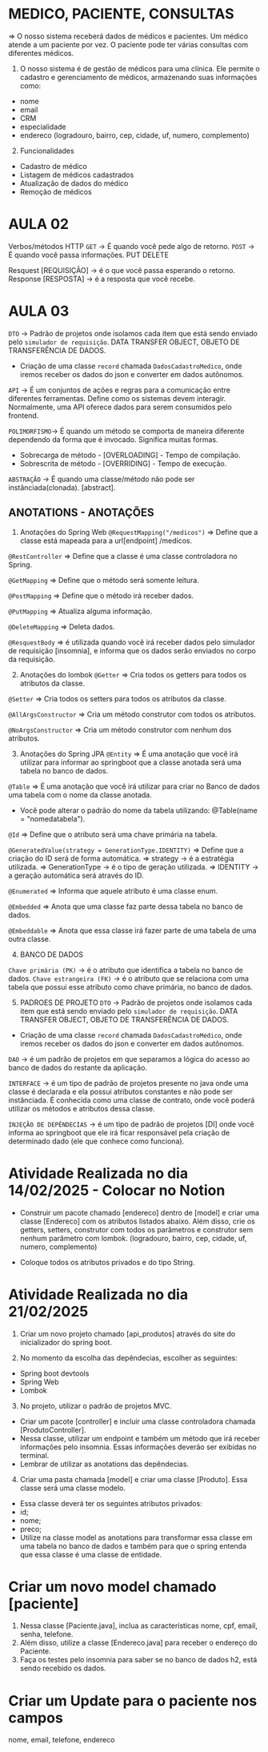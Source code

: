 # MEDICO, PACIENTE, CONSULTAS

=> O nosso sistema receberá dados de médicos e pacientes. Um médico atende a um paciente por vez. O paciente pode ter várias consultas com diferentes médicos.

1. O nosso sistema é de gestão de médicos para uma clínica. Ele permite o cadastro e gerenciamento de médicos, armazenando suas informações como:
- nome
- email
- CRM
- especialidade
- endereco (logradouro, bairro, cep, cidade, uf, numero, complemento)

2.  Funcionalidades
- Cadastro de médico
- Listagem de médicos cadastrados
- Atualização de dados do médico
- Remoção de médicos

# AULA 02
Verbos/métodos HTTP
`GET` -> É quando você pede algo de retorno.
`POST` -> É quando você passa informações.
PUT
DELETE

Resquest [REQUISIÇÃO] -> é o que você passa esperando o retorno.
Response [RESPOSTA] -> é a resposta que você recebe.

# AULA 03
`DTO` -> Padrão de projetos onde isolamos cada item que está sendo enviado pelo `simulador de requisição`. DATA TRANSFER OBJECT, OBJETO DE TRANSFERÊNCIA DE DADOS.
- Criação de uma classe `record` chamada `DadosCadastroMedico`, onde iremos receber os dados do json e converter em dados autônomos.

`API` -> É um conjuntos de ações e regras para a comunicação entre diferentes ferramentas. Define como os sistemas devem interagir.
Normalmente, uma API oferece dados para serem consumidos pelo frontend.

`POLIMORFISMO`-> É quando um método se comporta de maneira diferente dependendo da forma que é invocado. Significa muitas formas.
- Sobrecarga de método - [OVERLOADING] - Tempo de compilação.
- Sobrescrita de método - [OVERRIDING] - Tempo de execução.

`ABSTRAÇÃO` -> É quando uma classe/método não pode ser instânciada(clonada). [abstract].

## ANOTATIONS - ANOTAÇÕES
1. Anotações do Spring Web
`@RequestMapping("/medicos")`
=> Define que a classe está mapeada para a url[endpoint] /medicos.

`@RestController`
=> Define que a classe é uma classe controladora no Spring.

`@GetMapping` 
=> Define que o método será somente leitura.

`@PostMapping`
=> Define que o método irá receber dados.

`@PutMapping`
=> Atualiza alguma informação.

`@DeleteMapping`
=> Deleta dados.

`@ResquestBody`
=> é utilizada quando você irá receber dados pelo simulador de requisição [insomnia], e informa que os dados serão enviados no corpo da requisição.

2. Anotações do lombok
`@Getter`
=> Cria todos os getters para todos os atributos da classe.

`@Setter`
=> Cria todos os setters para todos os atributos da classe.

`@AllArgsConstructor`
=> Cria um método construtor com todos os atributos.

`@NoArgsConstructor`
=> Cria um método construtor com nenhum dos atributos.

3. Anotações do Spring JPA
`@Entity` 
=> É uma anotação que você irá utilizar para informar ao springboot que a classe anotada será uma tabela no banco de dados.

`@Table`
=> É uma anotação que você irá utilizar para criar no Banco de dados uma tabela com o nome da classe anotada.
* Você pode alterar o padrão do nome da tabela utilizando: @Table(name = "nomedatabela").

`@Id`
=> Define que o atributo será uma chave primária na tabela.

`@GeneratedValue(strategy = GenerationType.IDENTITY)`
=> Define que a criação do ID será de forma automática.
=> strategy -> é a estratégia utilizada.
=> GenerationType -> é o tipo de geração utilizada.
=> IDENTITY -> a geração automática será através do ID.

`@Enumerated`
=> Informa que aquele atributo é uma classe enum.

`@Embedded`
=> Anota que uma classe faz parte dessa tabela no banco de dados.

`@Embeddable`
=> Anota que essa classe irá fazer parte de uma tabela de uma outra classe.


4. BANCO DE DADOS

`Chave primária (PK)` -> é o atributo que identifica a tabela no banco de dados.
`Chave estrangeira (FK)` -> é o atributo que se relaciona com uma tabela que possui esse atributo como chave primária, no banco de dados.


5. PADROES DE PROJETO
`DTO` -> Padrão de projetos onde isolamos cada item que está sendo enviado pelo `simulador de requisição`. DATA TRANSFER OBJECT, OBJETO DE TRANSFERÊNCIA DE DADOS.
- Criação de uma classe `record` chamada `DadosCadastroMedico`, onde iremos receber os dados do json e converter em dados autônomos.

`DAO` -> é um padrão de projetos em que separamos a lógica do acesso ao banco de dados do restante da aplicação.

`INTERFACE` -> é um tipo de padrão de projetos presente no java onde uma classe é declarada e ela possui atributos constantes e não pode ser instânciada. É conhecida como uma classe de contrato, onde você poderá utilizar os métodos e atributos dessa classe.

`INJEÇÃO DE DEPÊNDECIAS` -> é um tipo de padrão de projetos [DI] onde você informa ao springboot que ele irá ficar responsável pela criação de determinado dado (ele que conhece como funciona).


# Atividade Realizada no dia 14/02/2025 - Colocar no Notion
- Construir um pacote chamado [endereco] dentro de [model] e criar uma classe [Endereco] com os atributos listados abaixo. Além disso, crie os getters, setters, construtor com todos os parâmetros e construtor sem nenhum parâmetro com lombok.
(logradouro, bairro, cep, cidade, uf, numero, complemento)
* Coloque todos os atributos privados e do tipo String.


# Atividade Realizada no dia 21/02/2025 
1. Criar um novo projeto chamado [api_produtos] através do site do inicializador do spring boot.

2. No momento da escolha das depêndecias, escolher as seguintes:
- Spring boot devtools
- Spring Web
- Lombok

3. No projeto, utilizar o padrão de projetos MVC.
- Criar um pacote [controller] e incluir uma classe controladora chamada [ProdutoController].
- Nessa classe, utilizar um endpoint e também um método que irá receber informações pelo insomnia. Essas informações deverão ser exibidas no terminal.
- Lembrar de utilizar as anotations das depêndecias.

4. Criar uma pasta chamada [model] e criar uma classe [Produto]. Essa classe será uma classe modelo. 
- Essa classe deverá ter os seguintes atributos privados:
- id;
- nome;
- preco;
- Utilize na classe model as anotations para transformar essa classe em uma tabela no banco de dados e também para que o spring entenda que essa classe é uma classe de entidade.


# Criar um novo model chamado [paciente]
1. Nessa classe [Paciente.java], inclua as características nome, cpf, email, senha, telefone.
2. Além disso, utilize a classe [Endereco.java] para receber o endereço do Paciente.
3. Faça os testes pelo insomnia para saber se no banco de dados h2, está sendo recebido os dados.


# Criar um Update para o paciente nos campos
nome, email, telefone, endereco